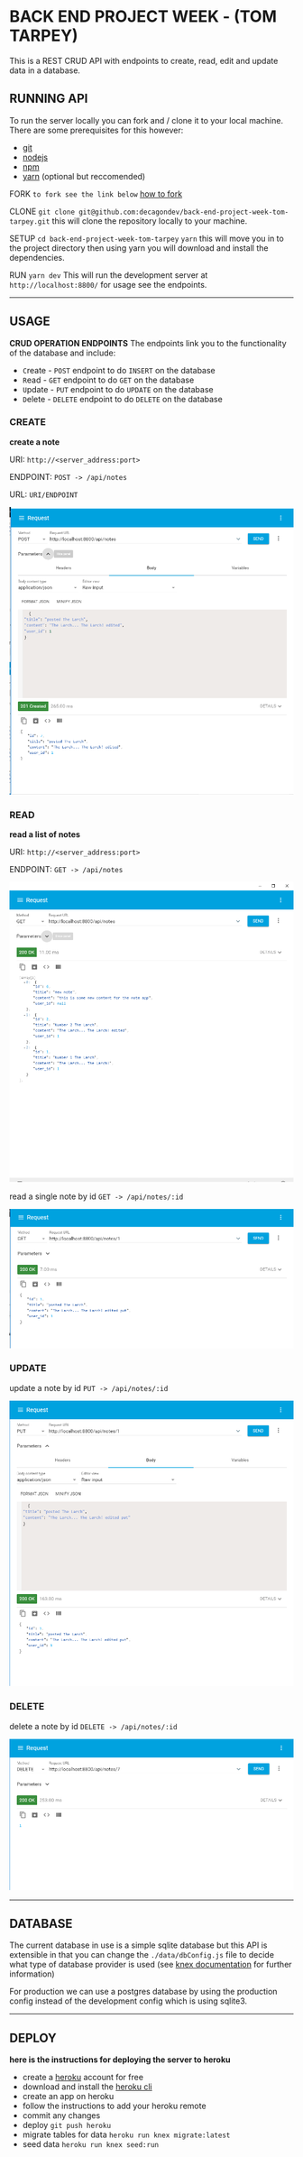 # BACK END PROJECT WEEK - (TOM TARPEY)

This is a REST CRUD API with endpoints to create, read, edit and update data in a database.

## RUNNING API

To run the server locally you can fork and / clone it to your local machine. There are some prerequisites for this however:

- [git](https://www.linode.com/docs/development/version-control/how-to-install-git-on-linux-mac-and-windows/)
- [nodejs](https://nodejs.org/en/download/)
- [npm](https://docs.npmjs.com/getting-started/installing-node)
- [yarn](https://yarnpkg.com/lang/en/docs/install/#windows-stable) (optional but reccomended)

FORK
`to fork see the link below`
[how to fork](https://help.github.com/articles/fork-a-repo/)

CLONE
`git clone git@github.com:decagondev/back-end-project-week-tom-tarpey.git`
this will clone the repository locally to your machine.

SETUP
`cd back-end-project-week-tom-tarpey`
`yarn`
this will move you in to the project directory then using yarn you will download and install the dependencies.

RUN
`yarn dev`
This will run the development server at `http://localhost:8800/` for usage see the endpoints.

---

## USAGE

**CRUD OPERATION ENDPOINTS**
The endpoints link you to the functionality of the database and include:

- `C`reate - `POST` endpoint to do `INSERT` on the database
- `R`ead - `GET` endpoint to do `GET` on the database
- `U`pdate - `PUT` endpoint to do `UPDATE` on the database
- `D`elete - `DELETE` endpoint to do `DELETE` on the database

### CREATE

**create a note**

URI: `http://<server_address:port>`

ENDPOINT: `POST -> /api/notes`

URL: `URI/ENDPOINT`

![alt text](./readme_files/POST.PNG "READ")

### READ

**read a list of notes**

URI: `http://<server_address:port>`

ENDPOINT: `GET -> /api/notes`

![alt text](./readme_files/GET.PNG "READ")

read a single note by id
`GET -> /api/notes/:id`

![alt text](./readme_files/READ.PNG "READ")

### UPDATE

update a note by id
`PUT -> /api/notes/:id`

![alt text](./readme_files/PUT.PNG "READ")

### DELETE

delete a note by id
`DELETE -> /api/notes/:id`

![alt text](./readme_files/DELETE.PNG "READ")

---

## DATABASE

The current database in use is a simple sqlite database but this API is extensible in that you can change the `./data/dbConfig.js` file to decide what type of database provider is used (see [knex documentation](https://knexjs.org/) for further information)

For production we can use a postgres database by using the production config instead of the development config which is using sqlite3.

---

## DEPLOY

**here is the instructions for deploying the server to heroku**

- create a [heroku](https://www.heroku.com/) account for free
- download and install the [heroku cli](https://devcenter.heroku.com/articles/heroku-cli)
- create an app on heroku
- follow the instructions to add your heroku remote
- commit any changes
- deploy `git push heroku`
- migrate tables for data `heroku run knex migrate:latest`
- seed data `heroku run knex seed:run`
